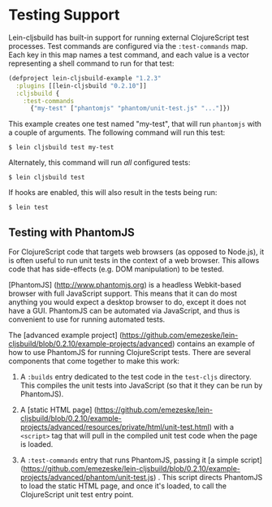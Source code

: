 # Testing Support

Lein-cljsbuild has built-in support for running external ClojureScript test processes.
Test commands are configured via the `:test-commands` map.  Each key in this map names
a test command, and each value is a vector representing a shell command to run for that
test:

```clj
(defproject lein-cljsbuild-example "1.2.3"
  :plugins [[lein-cljsbuild "0.2.10"]]
  :cljsbuild {
    :test-commands
      {"my-test" ["phantomjs" "phantom/unit-test.js" "..."]})
```

This example creates one test named "my-test", that will run `phantomjs` with a couple
of arguments.  The following command will run this test:

    $ lein cljsbuild test my-test

Alternately, this command will run *all* configured tests:

    $ lein cljsbuild test

If hooks are enabled, this will also result in the tests being run:

    $ lein test

## Testing with PhantomJS

For ClojureScript code that targets web browsers (as opposed to Node.js), it is often
useful to run unit tests in the context of a web browser.  This allows code that has
side-effects (e.g. DOM manipulation) to be tested.

[PhantomJS] (http://www.phantomjs.org) is a headless Webkit-based browser with full
JavaScript support.  This means that it can do most anything you would expect a desktop
browser to do, except it does not have a GUI.  PhantomJS can be automated via JavaScript,
and thus is convenient to use for running automated tests.

The
[advanced example project] (https://github.com/emezeske/lein-cljsbuild/blob/0.2.10/example-projects/advanced)
contains an example of how to use PhantomJS for running ClojureScript tests.  There are several
components that come together to make this work:

1. A `:builds` entry dedicated to the test code in the `test-cljs` directory.  This compiles
the unit tests into JavaScript (so that it they can be run by PhantomJS).

2. A
[static HTML page] (https://github.com/emezeske/lein-cljsbuild/blob/0.2.10/example-projects/advanced/resources/private/html/unit-test.html)
with a `<script>` tag that will pull in the compiled unit test code when the page is loaded.

3. A `:test-commands` entry that runs PhantomJS, passing it
[a simple script] (https://github.com/emezeske/lein-cljsbuild/blob/0.2.10/example-projects/advanced/phantom/unit-test.js)
.  This script directs PhantomJS to load the static HTML page, and once it's loaded,
to call the ClojureScript unit test entry point.

